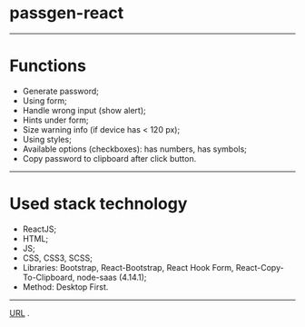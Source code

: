# passgen-react
---
# Functions

- Generate password;
- Using form;
- Handle wrong input (show alert);
- Hints under form;
- Size warning info (if device has < 120 px);
- Using styles;
- Available options (checkboxes): has numbers, has symbols;
- Copy password to clipboard after click button.
---

# Used stack technology 

- ReactJS;
- HTML;
- JS;
- CSS, CSS3, SCSS;
- Libraries: Bootstrap, React-Bootstrap, React Hook Form, React-Copy-To-Clipboard, node-saas (4.14.1);
- Method: Desktop First.
---
[URL](https://andrei1994rus.github.io/passgen-react/) .